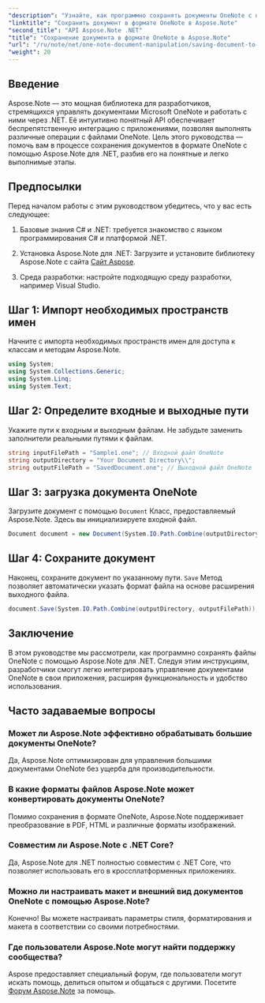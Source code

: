 ```yaml
---
"description": "Узнайте, как программно сохранять документы OneNote с помощью Aspose.Note для .NET, из этого подробного руководства. Ознакомьтесь с пошаговым руководством, которое проведет вас через весь процесс — от загрузки существующих файлов OneNote до их сохранения в нужном формате."
"linktitle": "Сохранить документ в формате OneNote в Aspose.Note"
"second_title": "API Aspose.Note .NET"
"title": "Сохранение документа в формате OneNote в Aspose.Note"
"url": "/ru/note/net/one-note-document-manipulation/saving-document-to-one-note-format/"
"weight": 20
---
```


## Введение

Aspose.Note — это мощная библиотека для разработчиков, стремящихся управлять документами Microsoft OneNote и работать с ними через .NET. Её интуитивно понятный API обеспечивает беспрепятственную интеграцию с приложениями, позволяя выполнять различные операции с файлами OneNote. Цель этого руководства — помочь вам в процессе сохранения документов в формате OneNote с помощью Aspose.Note для .NET, разбив его на понятные и легко выполнимые этапы.

## Предпосылки

Перед началом работы с этим руководством убедитесь, что у вас есть следующее:

1. Базовые знания C# и .NET: требуется знакомство с языком программирования C# и платформой .NET.
   
2. Установка Aspose.Note для .NET: Загрузите и установите библиотеку Aspose.Note с сайта [Сайт Aspose](https://releases.aspose.com/note/net/).

3. Среда разработки: настройте подходящую среду разработки, например Visual Studio.

## Шаг 1: Импорт необходимых пространств имен

Начните с импорта необходимых пространств имен для доступа к классам и методам Aspose.Note.

```csharp
using System;
using System.Collections.Generic;
using System.Linq;
using System.Text;
```

## Шаг 2: Определите входные и выходные пути

Укажите пути к входным и выходным файлам. Не забудьте заменить заполнители реальными путями к файлам.

```csharp
string inputFilePath = "Sample1.one"; // Входной файл OneNote
string outputDirectory = "Your Document Directory\\";
string outputFilePath = "SavedDocument.one"; // Выходной файл OneNote
```

## Шаг 3: загрузка документа OneNote

Загрузите документ с помощью `Document` Класс, предоставляемый Aspose.Note. Здесь вы инициализируете входной файл.

```csharp
Document document = new Document(System.IO.Path.Combine(outputDirectory, inputFilePath));
```

## Шаг 4: Сохраните документ

Наконец, сохраните документ по указанному пути. `Save` Метод позволяет автоматически указать формат файла на основе расширения выходного файла.

```csharp
document.Save(System.IO.Path.Combine(outputDirectory, outputFilePath));
```

## Заключение

В этом руководстве мы рассмотрели, как программно сохранять файлы OneNote с помощью Aspose.Note для .NET. Следуя этим инструкциям, разработчики смогут легко интегрировать управление документами OneNote в свои приложения, расширяя функциональность и удобство использования.

## Часто задаваемые вопросы

### Может ли Aspose.Note эффективно обрабатывать большие документы OneNote?

Да, Aspose.Note оптимизирован для управления большими документами OneNote без ущерба для производительности.

### В какие форматы файлов Aspose.Note может конвертировать документы OneNote?

Помимо сохранения в формате OneNote, Aspose.Note поддерживает преобразование в PDF, HTML и различные форматы изображений.

### Совместим ли Aspose.Note с .NET Core?

Да, Aspose.Note для .NET полностью совместим с .NET Core, что позволяет использовать его в кроссплатформенных приложениях.

### Можно ли настраивать макет и внешний вид документов OneNote с помощью Aspose.Note?

Конечно! Вы можете настраивать параметры стиля, форматирования и макета в соответствии со своими потребностями.

### Где пользователи Aspose.Note могут найти поддержку сообщества?

Aspose предоставляет специальный форум, где пользователи могут искать помощь, делиться опытом и общаться с другими. Посетите [Форум Aspose.Note](https://forum.aspose.com/c/note/28) за помощь.